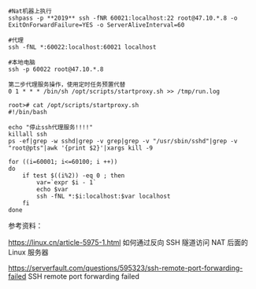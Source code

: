```
#Nat机器上执行
sshpass -p **2019** ssh -fNR 60021:localhost:22 root@47.10.*.8 -o ExitOnForwardFailure=YES -o ServerAliveInterval=60

#代理
ssh -fNL *:60022:localhost:60021 localhost

#本地电脑
ssh -p 60022 root@47.10.*.8
```


```
第二步代理服务操作，使用定时任务预置代替
0 1 * * * /bin/sh /opt/scripts/startproxy.sh >> /tmp/run.log

root># cat /opt/scripts/startproxy.sh
#!/bin/bash

echo "停止ssh代理服务!!!!"
killall ssh
ps -ef|grep -w sshd|grep -v grep|grep -v "/usr/sbin/sshd"|grep -v "root@pts"|awk '{print $2}'|xargs kill -9

for ((i=60001; i<=60100; i ++))
do
    if test $((i%2)) -eq 0 ; then
        var=`expr $i - 1`
        echo $var
        ssh -fNL *:$i:localhost:$var localhost
    fi
done
```
参考资料：

https://linux.cn/article-5975-1.html  如何通过反向 SSH 隧道访问 NAT 后面的 Linux 服务器

https://serverfault.com/questions/595323/ssh-remote-port-forwarding-failed    SSH remote port forwarding failed
